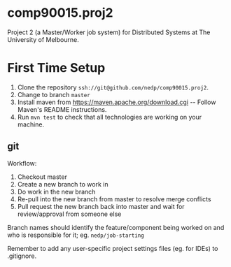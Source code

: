 # comp90015.proj2
Project 2 (a Master/Worker job system) for Distributed Systems at The University of Melbourne.

# First Time Setup

1. Clone the repository `ssh://git@github.com/nedp/comp90015.proj2`.
2. Change to branch `master`
3. Install maven from https://maven.apache.org/download.cgi --
   Follow Maven's README instructions.
4. Run `mvn test` to check that all technologies are working on your machine.


## git
Workflow:

1. Checkout master
2. Create a new branch to work in
3. Do work in the new branch
4. Re-pull into the new branch from master to resolve merge conflicts
5. Pull request the new branch back into master and wait for review/approval from someone else

Branch names should identify the feature/component being worked on and who is responsible for it; eg. `nedp/job-starting`

Remember to add any user-specific project settings files (eg. for IDEs) to .gitignore.
